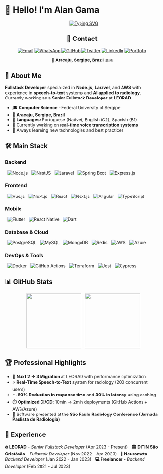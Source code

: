# 👋 Hello! I'm Alan Gama

<div align="center">
  
<a href="https://git.io/typing-svg"><img src="https://readme-typing-svg.herokuapp.com?font=Fira+Code&pause=1000&color=0EF71B&width=435&lines=FullStack+Developer;Node+JS+%26+PHP+Laravel+Specialist" alt="Typing SVG" /></a>
</div>

<div align="center">

## 📱 **Contact**

[![Email](https://img.shields.io/badge/Email-dethfiregrasp%40gmail.com-red?style=for-the-badge&logo=gmail&logoColor=white)](mailto:dethfiregrasp@gmail.com)
[![WhatsApp](https://img.shields.io/badge/WhatsApp-%2B55%2079%2099174--3525-25D366?style=for-the-badge&logo=whatsapp&logoColor=white)](https://wa.me/5579991743525)
[![GitHub](https://img.shields.io/badge/GitHub-alangama4-181717?style=for-the-badge&logo=github&logoColor=white)](https://github.com/alangama4)
[![Twitter](https://img.shields.io/badge/Twitter-@thogama-1DA1F2?style=for-the-badge&logo=twitter&logoColor=white)](https://twitter.com/thogama)
[![LinkedIn](https://img.shields.io/badge/LinkedIn-alangama4-0077B5?style=for-the-badge&logo=linkedin&logoColor=white)](https://linkedin.com/in/alangama4)
[![Portfolio](https://img.shields.io/badge/Portfolio-FF5722?style=for-the-badge&logo=google-chrome&logoColor=white)](https://alan-gama.online)

📍 **Aracaju, Sergipe, Brazil** 🇧🇷

</div>

## 🚀 About Me

**Fullstack Developer** specialized in **Node.js**, **Laravel**, and **AWS** with experience in **speech-to-text** systems and **AI applied to radiology**. Currently working as a **Senior Fullstack Developer** at **LEORAD**.

- 🎓 **Computer Science** - Federal University of Sergipe
- 📍 **Aracaju, Sergipe, Brazil**
- 💬 **Languages:** Portuguese (Native), English (C2), Spanish (B1)
- 🔭 Currently working on **real-time voice transcription systems**
- 🌱 Always learning new technologies and best practices

## 🛠️ Main Stack

### **Backend**
<div align="left">
  <img src="https://img.shields.io/badge/Node.js-339933?style=for-the-badge&logo=nodedotjs&logoColor=white" alt="Node.js"/>
  <img src="https://img.shields.io/badge/NestJS-E0234E?style=for-the-badge&logo=nestjs&logoColor=white" alt="NestJS"/>
  <img src="https://img.shields.io/badge/Laravel-FF2D20?style=for-the-badge&logo=laravel&logoColor=white" alt="Laravel"/>
  <img src="https://img.shields.io/badge/Spring_Boot-6DB33F?style=for-the-badge&logo=spring-boot&logoColor=white" alt="Spring Boot"/>
  <img src="https://img.shields.io/badge/Express.js-000000?style=for-the-badge&logo=express&logoColor=white" alt="Express.js"/>
</div>

### **Frontend** 
<div align="left">
  <img src="https://img.shields.io/badge/Vue.js-4FC08D?style=for-the-badge&logo=vuedotjs&logoColor=white" alt="Vue.js"/>
  <img src="https://img.shields.io/badge/Nuxt.js-00C58E?style=for-the-badge&logo=nuxtdotjs&logoColor=white" alt="Nuxt.js"/>
  <img src="https://img.shields.io/badge/React-61DAFB?style=for-the-badge&logo=react&logoColor=black" alt="React"/>
  <img src="https://img.shields.io/badge/Next.js-000000?style=for-the-badge&logo=nextdotjs&logoColor=white" alt="Next.js"/>
  <img src="https://img.shields.io/badge/Angular-DD0031?style=for-the-badge&logo=angular&logoColor=white" alt="Angular"/>
  <img src="https://img.shields.io/badge/TypeScript-3178C6?style=for-the-badge&logo=typescript&logoColor=white" alt="TypeScript"/>
</div>

### **Mobile**
<div align="left">
  <img src="https://img.shields.io/badge/Flutter-02569B?style=for-the-badge&logo=flutter&logoColor=white" alt="Flutter"/>
  <img src="https://img.shields.io/badge/React_Native-61DAFB?style=for-the-badge&logo=react&logoColor=black" alt="React Native"/>
  <img src="https://img.shields.io/badge/Dart-0175C2?style=for-the-badge&logo=dart&logoColor=white" alt="Dart"/>
</div>

### **Database & Cloud**
<div align="left">
  <img src="https://img.shields.io/badge/PostgreSQL-336791?style=for-the-badge&logo=postgresql&logoColor=white" alt="PostgreSQL"/>
  <img src="https://img.shields.io/badge/MySQL-4479A1?style=for-the-badge&logo=mysql&logoColor=white" alt="MySQL"/>
  <img src="https://img.shields.io/badge/MongoDB-47A248?style=for-the-badge&logo=mongodb&logoColor=white" alt="MongoDB"/>
  <img src="https://img.shields.io/badge/Redis-DC382D?style=for-the-badge&logo=redis&logoColor=white" alt="Redis"/>
  <img src="https://img.shields.io/badge/AWS-FF9900?style=for-the-badge&logo=amazonaws&logoColor=white" alt="AWS"/>
  <img src="https://img.shields.io/badge/Azure-0078D4?style=for-the-badge&logo=microsoftazure&logoColor=white" alt="Azure"/>
</div>

### **DevOps & Tools**
<div align="left">
  <img src="https://img.shields.io/badge/Docker-2496ED?style=for-the-badge&logo=docker&logoColor=white" alt="Docker"/>
  <img src="https://img.shields.io/badge/GitHub_Actions-2088FF?style=for-the-badge&logo=github-actions&logoColor=white" alt="GitHub Actions"/>
  <img src="https://img.shields.io/badge/Terraform-623CE4?style=for-the-badge&logo=terraform&logoColor=white" alt="Terraform"/>
  <img src="https://img.shields.io/badge/Jest-C21325?style=for-the-badge&logo=jest&logoColor=white" alt="Jest"/>
  <img src="https://img.shields.io/badge/Cypress-17202C?style=for-the-badge&logo=cypress&logoColor=white" alt="Cypress"/>
</div>

## 📊 GitHub Stats

<div align="center">
  <img height="180em" src="https://github-readme-stats.vercel.app/api?username=thogama&show_icons=true&theme=tokyonight&include_all_commits=true&count_private=true"/>
  <img height="180em" src="https://github-readme-stats.vercel.app/api/top-langs/?username=thogama&layout=compact&langs_count=7&theme=tokyonight"/>
</div>

</div>

## 🏆 Professional Highlights

- 🚀 **Nuxt 2 → 3 Migration** at LEORAD with performance optimization
- ⚡ **Real-Time Speech-to-Text** system for radiology (200 concurrent users)
- 📉 **50% Reduction in response time** and **30% in latency** using caching
- ⏱️ **Optimized CI/CD**: 10min → 2min deployments (GitHub Actions + AWS/Azure)
- 🏥 Software presented at the **São Paulo Radiology Conference (Jornada Paulista de Radiologia)**

## 💼 Experience

**🔥 LEORAD** - *Senior Fullstack Developer* (Apr 2023 - Present)  
**🏛️ DITIN São Cristóvão** - *Fullstack Developer* (Nov 2022 - Apr 2023)  
**🧠 Neurometa** - *Backend Developer* (Jan 2022 - Jan 2023)  
**💻 Freelancer** - *Backend Developer* (Feb 2021 - Jul 2023)
